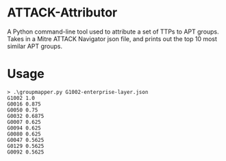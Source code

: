 # ATTACK-Attributor
A Python command-line tool used to attribute a set of TTPs to APT groups. Takes in a Mitre ATTACK Navigator json file, and prints out the top 10 most similar APT groups.

# Usage
```
> .\groupmapper.py G1002-enterprise-layer.json
G1002 1.0
G0016 0.875
G0050 0.75
G0032 0.6875
G0007 0.625
G0094 0.625
G0080 0.625
G0047 0.5625
G0129 0.5625
G0092 0.5625
```
